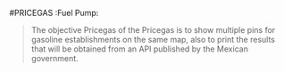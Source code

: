 #PRICEGAS :Fuel Pump:

>The objective Pricegas of the Pricegas is to show multiple pins for gasoline establishments on the same map,
>also to print the results that will be obtained from an API published by the Mexican government.
